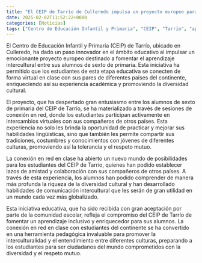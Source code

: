 ```yaml
---
title: "El CEIP de Tarrío de Culleredo impulsa un proyecto europeo para fomentar el aprendizaje intercultural"
date: 2025-02-02T11:52:22+0000
categories: [Noticias]
tags: ["Centro de Educación Infantil y Primaria", "CEIP", "Tarrío", "aprendizaje intercultural", "diversidad cultural", "conexión en red", "intercambio virtual", "habilidades lingüísticas."]
---
```


El Centro de Educación Infantil y Primaria (CEIP) de Tarrío, ubicado en Culleredo, ha dado un paso innovador en el ámbito educativo al impulsar un emocionante proyecto europeo destinado a fomentar el aprendizaje intercultural entre sus alumnos de sexto de primaria. Esta iniciativa ha permitido que los estudiantes de esta etapa educativa se conecten de forma virtual en clase con sus pares de diferentes países del continente, enriqueciendo así su experiencia académica y promoviendo la diversidad cultural.

El proyecto, que ha despertado gran entusiasmo entre los alumnos de sexto de primaria del CEIP de Tarrío, se ha materializado a través de sesiones de conexión en red, donde los estudiantes participan activamente en intercambios virtuales con sus compañeros de otros países. Esta experiencia no solo les brinda la oportunidad de practicar y mejorar sus habilidades lingüísticas, sino que también les permite compartir sus tradiciones, costumbres y conocimientos con jóvenes de diferentes culturas, promoviendo así la tolerancia y el respeto mutuo.

La conexión en red en clase ha abierto un nuevo mundo de posibilidades para los estudiantes del CEIP de Tarrío, quienes han podido establecer lazos de amistad y colaboración con sus compañeros de otros países. A través de esta experiencia, los alumnos han podido comprender de manera más profunda la riqueza de la diversidad cultural y han desarrollado habilidades de comunicación intercultural que les serán de gran utilidad en un mundo cada vez más globalizado.

Esta iniciativa educativa, que ha sido recibida con gran aceptación por parte de la comunidad escolar, refleja el compromiso del CEIP de Tarrío de fomentar un aprendizaje inclusivo y enriquecedor para sus alumnos. La conexión en red en clase con estudiantes del continente se ha convertido en una herramienta pedagógica invaluable para promover la interculturalidad y el entendimiento entre diferentes culturas, preparando a los estudiantes para ser ciudadanos del mundo comprometidos con la diversidad y el respeto mutuo.
    